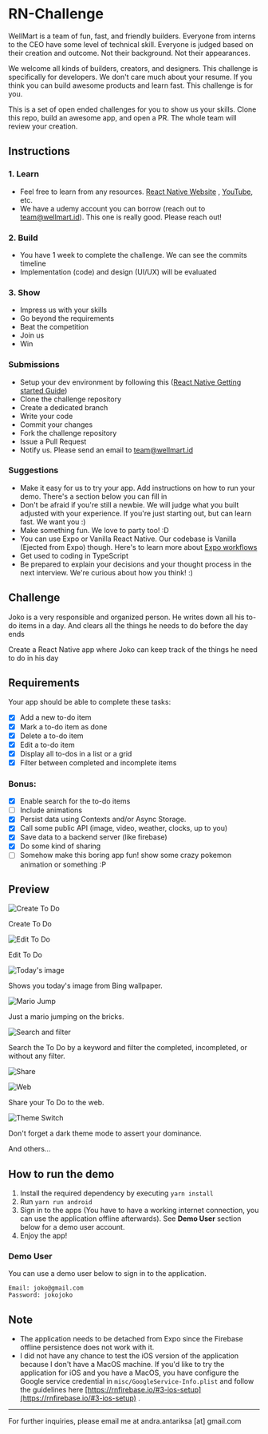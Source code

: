 # RN-Challenge
WellMart is a team of fun, fast, and friendly builders. Everyone from interns to the CEO have some level of technical skill. Everyone is judged based on their creation and outcome. Not their background. Not their appearances.

We welcome all kinds of builders, creators, and designers. This challenge is specifically for developers. We don't care much about your resume. If you think you can build awesome products and learn fast. This challenge is for you.

This is a set of open ended challenges for you to show us your skills. Clone this repo, build an awesome app, and open a PR. The whole team will review your creation.

## Instructions
### 1. Learn
- Feel free to learn from any resources. [React Native Website](https://reactnative.dev)
  , [YouTube](https://www.youtube.com/results?search_query=react+native+tutorial), etc.
- We have a udemy account you can borrow (reach out to team@wellmart.id). This one is really good. Please reach out!

### 2. Build
- You have 1 week to complete the challenge. We can see the commits timeline
- Implementation (code) and design (UI/UX) will be evaluated

### 3. Show
- Impress us with your skills
- Go beyond the requirements
- Beat the competition
- Join us
- Win

### Submissions
- Setup your dev environment by following this ([React Native Getting started Guide](https://reactnative.dev/docs/getting-started))
- Clone the challenge repository
- Create a dedicated branch
- Write your code
- Commit your changes
- Fork the challenge repository
- Issue a Pull Request
- Notify us. Please send an email to team@wellmart.id

### Suggestions
- Make it easy for us to try your app. Add instructions on how to run your demo. There's a section below you can fill in
- Don't be afraid if you're still a newbie. We will judge what you built adjusted with your experience. If you're just starting out, but can learn fast. We want you :)
- Make something fun. We love to party too! :D
- You can use Expo or Vanilla React Native. Our codebase is Vanilla (Ejected from Expo) though. Here's to learn more about [Expo workflows](https://docs.expo.io/introduction/managed-vs-bare/)
- Get used to coding in TypeScript
- Be prepared to explain your decisions and your thought process in the next interview. We're curious about how you think! :)

## Challenge
Joko is a very responsible and organized person. He writes down all his to-do items in a day. And clears all the things he needs to do before the day ends

Create a React Native app where Joko can keep track of the things he need to do in his day

## Requirements

Your app should be able to complete these tasks:

- [x] Add a new to-do item
- [x] Mark a to-do item as done
- [x] Delete a to-do item
- [x] Edit a to-do item
- [x] Display all to-dos in a list or a grid
- [x] Filter between completed and incomplete items

### Bonus:

- [x] Enable search for the to-do items
- [ ] Include animations
- [x] Persist data using Contexts and/or Async Storage.
- [x] Call some public API (image, video, weather, clocks, up to you)
- [x] Save data to a backend server (like firebase)
- [x] Do some kind of sharing
- [ ] Somehow make this boring app fun! show some crazy pokemon animation or something :P

## Preview

![Create To Do](misc/assets/preview/createtodo.png)

Create To Do

![Edit To Do](misc/assets/preview/edittodo.png)

Edit To Do

![Today's image](misc/assets/preview/todaysimage.gif)

Shows you today's image from Bing wallpaper.

![Mario Jump](misc/assets/preview/mario.gif)

Just a mario jumping on the bricks.

![Search and filter](misc/assets/preview/searchfilter.gif)

Search the To Do by a keyword and filter the completed, incompleted, or without any filter.

![Share](misc/assets/preview/share.gif)

![Web](misc/assets/preview/webshare.png)

Share your To Do to the web.

![Theme Switch](misc/assets/preview/theme.gif)

Don't forget a dark theme mode to assert your dominance.

And others...

## How to run the demo

1. Install the required dependency by executing `yarn install`
2. Run `yarn run android`
3. Sign in to the apps (You have to have a working internet connection, you can use the application offline afterwards).
   See **Demo User** section below for a demo user account.
4. Enjoy the app!

### Demo User

You can use a demo user below to sign in to the application.

```
Email: joko@gmail.com
Password: jokojoko
```

## Note

- The application needs to be detached from Expo since the Firebase offline persistence does not work with it.
- I did not have any chance to test the iOS version of the application because I don't have a MacOS machine. If you'd
  like to try the application for iOS and you have a MacOS, you have configure the Google service credential in
  `misc/GoogleService-Info.plist` and follow the guidelines
  here [https://rnfirebase.io/#3-ios-setup](https://rnfirebase.io/#3-ios-setup) .

---

For further inquiries, please email me at andra.antariksa \[at\] gmail.com
